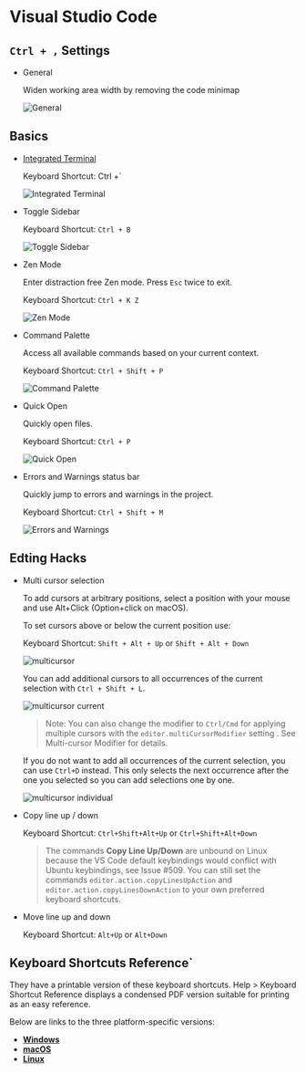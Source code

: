 # Visual Studio Code

## `Ctrl + ,` Settings 
* General
    
    Widen working area width by removing the code minimap 
        
    ![General](https://github.com/cca-bheath/code-style/blob/add_vscode/img/VSC-code-remove-minimap.png)

## Basics
*  [Integrated Terminal](https://code.visualstudio.com/docs/editor/integrated-terminal) 
    
    Keyboard Shortcut: Ctrl +`

    ![Integrated Terminal](https://github.com/cca-bheath/code-style/blob/add_vscode/img/VSC-integrated_terminal.png)

*  Toggle Sidebar
    
    Keyboard Shortcut: `Ctrl + B` 

    ![Toggle Sidebar](https://github.com/cca-bheath/code-style/blob/add_vscode/img/VSC-toggle_side_bar.gif)

*  Zen Mode

    Enter distraction free Zen mode. Press `Esc` twice to exit.
    
    Keyboard Shortcut: `Ctrl + K Z`

    ![Zen Mode](https://github.com/cca-bheath/code-style/blob/add_vscode/img/VSC-zen_mode)

*  Command Palette
    
    Access all available commands based on your current context.

    Keyboard Shortcut: `Ctrl + Shift + P` 
        
    ![Command Palette](https://github.com/cca-bheath/code-style/blob/add_vscode/img/VSC-OpenCommandPalatte)

*  Quick Open 

    Quickly open files.
    
    Keyboard Shortcut: `Ctrl + P` 
    
    ![Quick Open ](https://github.com/cca-bheath/code-style/blob/add_vscode/img/VSC-QuickOpen.gif)

*  Errors and Warnings status bar

    Quickly jump to errors and warnings in the project.
    
    Keyboard Shortcut: `Ctrl + Shift + M` 
    
    ![Errors and Warnings](https://github.com/cca-bheath/code-style/blob/add_vscode/img/VSC-Errors_Warnings.gif)

## Edting Hacks
* Multi cursor selection
    
    To add cursors at arbitrary positions, select a position with your mouse and use Alt+Click (Option+click on macOS).
    
    To set cursors above or below the current position use:
    
    Keyboard Shortcut: `Shift + Alt + Up` or `Shift + Alt + Down`

    ![multicursor](https://github.com/cca-bheath/code-style/blob/add_vscode/img/VSC-multicursor.gif)
    
    You can add additional cursors to all occurrences of the current selection with `Ctrl + Shift + L`.

    ![multicursor current](https://github.com/cca-bheath/code-style/blob/add_vscode/img/VSC-add_cursor_current_selection.gif)

    > Note: You can also change the modifier to `Ctrl/Cmd` for applying multiple cursors with the `editor.multiCursorModifier` setting . See Multi-cursor Modifier for details.

    If you do not want to add all occurrences of the current selection, you can use `Ctrl+D` instead. This only selects the next occurrence after the one you selected so you can add selections one by one.
    
    ![multicursor individual](https://github.com/cca-bheath/code-style/blob/add_vscode/img/VSC-add_cursor_current_selection_one_by_one.gif)

* Copy line up / down

    Keyboard Shortcut: `Ctrl+Shift+Alt+Up` or `Ctrl+Shift+Alt+Down`
    
    >The commands **Copy Line Up/Down** are unbound on Linux because the VS Code default keybindings would conflict with Ubuntu keybindings, see Issue #509. You can still set the commands `editor.action.copyLinesUpAction` and `editor.action.copyLinesDownAction` to your own preferred keyboard shortcuts.

* Move line up and down

    Keyboard Shortcut: `Alt+Up` or `Alt+Down`

## Keyboard Shortcuts Reference`
They have a printable version of these keyboard shortcuts. Help > Keyboard Shortcut Reference displays a condensed PDF version suitable for printing as an easy reference.

Below are links to the three platform-specific versions:
* **[Windows](https://code.visualstudio.com/shortcuts/keyboard-shortcuts-windows.pdf)**
* **[macOS](https://code.visualstudio.com/shortcuts/keyboard-shortcuts-macos.pdf)**
* **[Linux](https://code.visualstudio.com/shortcuts/keyboard-shortcuts-linux.pdf)**
